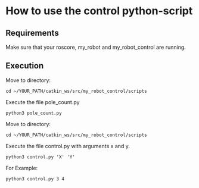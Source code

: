 # How to use the control python-script
## Requirements
Make sure that your roscore, my_robot and my_robot_control are running.

## Execution
Move to directory:
```
cd ~/YOUR_PATH/catkin_ws/src/my_robot_control/scripts
```

Execute the file pole_count.py
```
python3 pole_count.py
```
Move to directory:
```
cd ~/YOUR_PATH/catkin_ws/src/my_robot_control/scripts
```
Execute the file control.py with arguments x and y.
```
python3 control.py 'X' 'Y'
```

For Example:
```
python3 control.py 3 4
```
